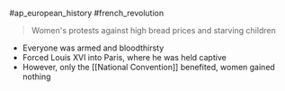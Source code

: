 #ap_european_history #french_revolution 

> Women's protests against high bread prices and starving children

- Everyone was armed and bloodthirsty
- Forced Louis XVI into Paris, where he was held captive
- However, only the [[National Convention]] benefited, women gained nothing